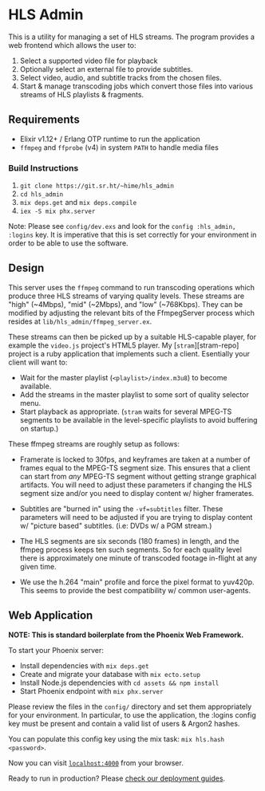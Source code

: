 # HLS Admin

This is a utility for managing a set of HLS streams.
The program provides a web frontend which allows the user to:

1. Select a supported video file for playback
2. Optionally select an external file to provide subtitles.
3. Select video, audio, and subtitle tracks from the chosen files.
4. Start & manage transcoding jobs which convert those files into
   various streams of HLS playlists & fragments.

## Requirements

- Elixir v1.12+ / Erlang OTP runtime to run the application
- `ffmpeg` and `ffprobe` (v4) in system `PATH` to handle media files

### Build Instructions

1. `git clone https://git.sr.ht/~hime/hls_admin`
2. `cd hls_admin`
3. `mix deps.get` and `mix deps.compile`
4. `iex -S mix phx.server`

Note: Please see `config/dev.exs` and look for the `config :hls_admin, :logins`
key. It is imperative that this is set correctly for your environment in order
to be able to use the software.

## Design

This server uses the `ffmpeg` command to run transcoding operations
which produce three HLS streams of varying quality levels. These
streams are "high" (~4Mbps), "mid" (~2Mbps), and "low" (~768Kbps).
They can be modified by adjusting the relevant bits of the FfmpegServer
process which resides at `lib/hls_admin/ffmpeg_server.ex`.

These streams can then be picked up by a suitable HLS-capable player,
for example the `video.js` project's HTML5 player. My [`stram`][stram-repo]
project is a ruby application that implements such a client. Esentially
your client will want to:

- Wait for the master playlist (`<playlist>/index.m3u8`) to become available.
- Add the streams in the master playlist to some sort of quality selector menu.
- Start playback as appropriate. (`stram` waits for several MPEG-TS segments to
  be available in the level-specific playlists to avoid buffering on startup.)

These ffmpeg streams are roughly setup as follows:

- Framerate is locked to 30fps, and keyframes are taken at a number of frames
  equal to the MPEG-TS segment size. This ensures that a client can start from
  *any* MPEG-TS segment without getting strange graphical artifacts. You will
  need to adjust these parameters if changing the HLS segment size and/or you
  need to display content w/ higher framerates.

- Subtitles are "burned in" using the `-vf=subtitles` filter. These parameters
  will need to be adjusted if you are trying to display content w/ "picture based"
  subtitles. (i.e: DVDs w/ a PGM stream.)

- The HLS segments are six seconds (180 frames) in length, and the ffmpeg process
  keeps ten such segments. So for each quality level there is approximately one
  minute of transcoded footage in-flight at any given time.

- We use the h.264 "main" profile and force the pixel format to yuv420p.
  This seems to provide the best compatibility w/ common user-agents.

## Web Application

**NOTE: This is standard boilerplate from the Phoenix Web Framework.**

To start your Phoenix server:

  * Install dependencies with `mix deps.get`
  * Create and migrate your database with `mix ecto.setup`
  * Install Node.js dependencies with `cd assets && npm install`
  * Start Phoenix endpoint with `mix phx.server`

Please review the files in the `config/` directory and set them appropriately
for your environment. In particular, to use the application, the :logins config
key must be present and contain a valid list of users & Argon2 hashes.

You can populate this config key using the mix task: `mix hls.hash <password>`.

Now you can visit [`localhost:4000`](http://localhost:4000) from your browser.

Ready to run in production? Please [check our deployment guides](https://hexdocs.pm/phoenix/deployment.html).
